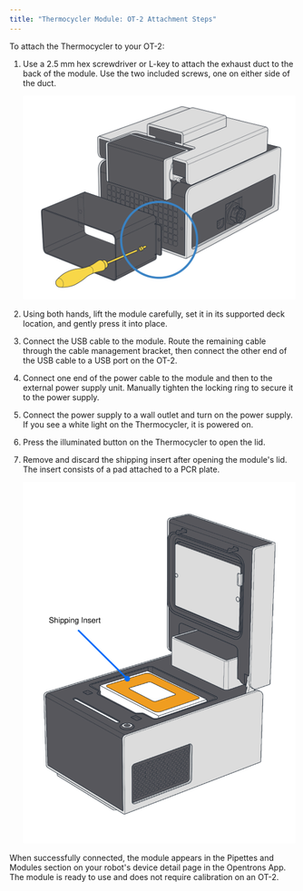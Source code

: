 ```yaml
---
title: "Thermocycler Module: OT-2 Attachment Steps"
---
```


To attach the Thermocycler to your OT-2:

<div class="instruction-list" markdown>

1. Use a 2.5 mm hex screwdriver or L-key to attach the exhaust duct to the back of the module. Use the two included screws, one on either side of the duct.

    ![Attaching the exhaust duct](images/ot2-exhaust-duct.png)

2. Using both hands, lift the module carefully, set it in its supported deck location, and gently press it into place.

3. Connect the USB cable to the module. Route the remaining cable through the cable management bracket, then connect the other end of the USB cable to a USB port on the OT-2.

4. Connect one end of the power cable to the module and then to the external power supply unit. Manually tighten the locking ring to secure it to the power supply.

5. Connect the power supply to a wall outlet and turn on the power supply. If you see a white light on the Thermocycler, it is powered on. 

6. Press the illuminated button on the Thermocycler to open the lid.

7. Remove and discard the shipping insert after opening the module's lid. The insert consists of a pad attached to a PCR plate.

    ![](images/shipping-insert.svg)

</div>

When successfully connected, the module appears in the Pipettes and Modules section on your robot's device detail page in the Opentrons App. The module is ready to use and does not require calibration on an OT-2.
